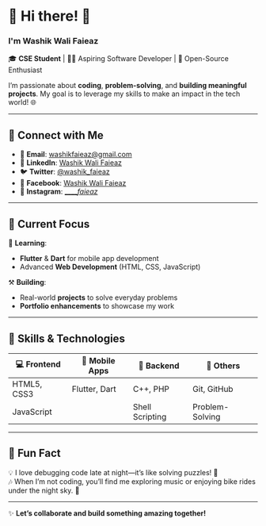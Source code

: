 # 🌟 Hi there! 👋  
### I'm **Washik Wali Faieaz**  

🎓 **CSE Student** | 🧑‍💻 Aspiring Software Developer | 🚀 Open-Source Enthusiast  

I’m passionate about **coding**, **problem-solving**, and **building meaningful projects**. My goal is to leverage my skills to make an impact in the tech world! 🌐  

---

## 🔗 Connect with Me  
- 📧 **Email**: [washikfaieaz@gmail.com](mailto:washikfaieaz@gmail.com)  
- 💼 **LinkedIn**: [Washik Wali Faieaz](https://www.linkedin.com/in/washik-wali-faieaz-169a78263)  
- 🐦 **Twitter**: [@washik_faieaz](https://twitter.com/washik_faieaz)  
- 📘 **Facebook**: [Washik Wali Faieaz](https://www.facebook.com/wali.faieaz.1)
- 📸 **Instagram**: [_____faieaz_](https://www.instagram.com/_____faieaz_/)

---

## 🚀 Current Focus  
🌱 **Learning**:  
- **Flutter** & **Dart** for mobile app development  
- Advanced **Web Development** (HTML, CSS, JavaScript)  

⚒️ **Building**:  
- Real-world **projects** to solve everyday problems  
- **Portfolio enhancements** to showcase my work  

---

## 🎯 Skills & Technologies  
| 💻 Frontend | 📱 Mobile Apps | 🔧 Backend | 🔗 Others |
|-------------|---------------|------------|-----------|
| HTML5, CSS3 | Flutter, Dart | C++, PHP   | Git, GitHub |
| JavaScript   |               | Shell Scripting | Problem-Solving |

---

## 🌟 Fun Fact  
💡 I love debugging code late at night—it’s like solving puzzles! 🧩  
🎶 When I’m not coding, you’ll find me exploring music or enjoying bike rides under the night sky. 🌌

---

✨ **Let’s collaborate and build something amazing together!**  
